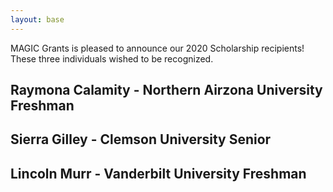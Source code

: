 ```yaml
---
layout: base
---
```


MAGIC Grants is pleased to announce our 2020 Scholarship recipients! These three individuals wished to be recognized.

## Raymona Calamity - Northern Airzona University Freshman
## Sierra Gilley - Clemson University Senior
## Lincoln Murr - Vanderbilt University Freshman
